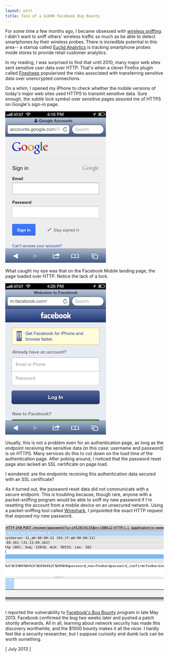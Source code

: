 ```yaml
---
layout: post
title: Tale of a $1000 Facebook Bug Bounty
---
```


For some time a few months ago, I became obsessed with [wireless sniffing](http://en.wikipedia.org/wiki/Packet_analyzer). I didn't want to sniff others' wireless traffic so much as be able to detect smartphones by their wireless probes. There is incredible potential in this area-- a startup called [Euclid Analytics](http://euclidanalytics.com/) is tracking smartphone probes inside stores to provide retail customer analytics.

In my reading, I was surprised to find that until 2010, many major web sites sent sensitive user data over HTTP. That's when a clever Firefox plugin called [Firesheep](http://en.wikipedia.org/wiki/Firesheep) popularized the risks associated with transferring sensitive data over unencrypted connections.

On a whim, I opened my iPhone to check whether the mobile versions of today's major web sites used HTTPS to transmit sensitive data. Sure enough, the subtle lock symbol over sensitive pages assured me of HTTPS on Google's sign-in page.

![Google mobile sign-in page](/static/facebook-bug-bounty/google.png)

What caught my eye was that on the Facebook Mobile landing page, the page loaded over HTTP. Notice the lack of a lock.

![Facebook mobile sign-in page](/static/facebook-bug-bounty/facebook.png)

Usually, this is not a problem even for an authentication page, as long as the endpoint receiving the sensitive data (in this case: username and password) is on HTTPS. Many services do this to cut down on the load time of the authentication page. After poking around, I noticed that the password reset page also lacked an SSL certificate on page load.

I wondered: are the endpoints receiving this authentication data secured with an SSL certificate?

As it turned out, the password reset data did not communicate with a secure endpoint. This is troubling because, though rare, anyone with a packet-sniffing program would be able to sniff my new password if I'm resetting the account from a mobile device on an unsecured network. Using a packet-sniffing tool called [Wireshark](http://www.wireshark.org/), I pinpointed the exact HTTP request that exposed my new password.

![Wireshark displays the password in plaintext](/static/facebook-bug-bounty/wireshark.png)

I reported the vulnerability to [Facebook's Bug Bounty](https://www.facebook.com/whitehat) program in late May 2013. Facebook confirmed the bug two weeks later and pushed a patch shortly afterwards. All in all, learning about network security has made this discovery worthwhile, and the $1000 bounty makes it all the nicer. I hardly feel like a security researcher, but I suppose curiosity and dumb luck can be worth something.

[ July 2013 ]

